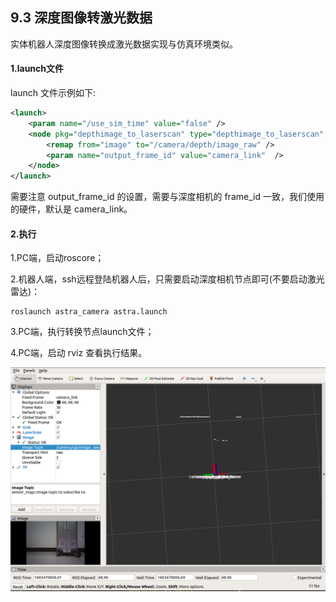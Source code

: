 ## 9.3 深度图像转激光数据

实体机器人深度图像转换成激光数据实现与仿真环境类似。

#### 1.launch文件

launch 文件示例如下:

```xml
<launch>
    <param name="/use_sim_time" value="false" />
    <node pkg="depthimage_to_laserscan" type="depthimage_to_laserscan" name="depthimage_to_laserscan">
        <remap from="image" to="/camera/depth/image_raw" />
        <param name="output_frame_id" value="camera_link"  />
    </node>
</launch>
```

需要注意 output\_frame\_id 的设置，需要与深度相机的 frame\_id 一致，我们使用的硬件，默认是 camera\_link。

#### 2.执行

1.PC端，启动roscore；

2.机器人端，ssh远程登陆机器人后，只需要启动深度相机节点即可\(不要启动激光雷达\)：

```
roslaunch astra_camera astra.launch
```

3.PC端，执行转换节点launch文件；

4.PC端，启动 rviz 查看执行结果。

![](/assets/深度图像转雷达数据.PNG)

